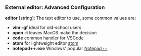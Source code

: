 ### External editor: Advanced Configuration

**editor** [string]: The text editor to use, some common values are:

- **vim -gf** ideal for old-school users
- **open -t** leaves MacOS make the decision
- **code** common handler for [VSCode](https://code.visualstudio.com/Download)
- **atom** for lightweight editor [atom](https://atom.io/)
- **notepad++.exe** Windows' popular [Notepad++](https://notepad-plus-plus.org/downloads/)
